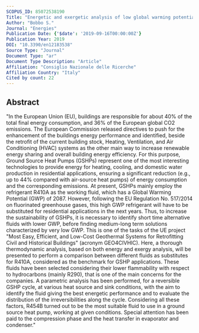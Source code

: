 ```yaml
---
SCOPUS_ID: 85072538190
Title: "Energetic and exergetic analysis of low global warming potential refrigerants as substitutes for R410A in ground source heat pumps"
Author: "Bobbo S."
Journal: "Energies"
Publication Date: {'$date': '2019-09-16T00:00:00Z'}
Publication Year: 2019
DOI: "10.3390/en12183538"
Source Type: "Journal"
Document Type: "ar"
Document Type Description: "Article"
Affiliation: "Consiglio Nazionale delle Ricerche"
Affiliation Country: "Italy"
Cited by count: 22
---
```


## Abstract
"In the European Union (EU), buildings are responsible for about 40% of the total final energy consumption, and 36% of the European global CO2 emissions. The European Commission released directives to push for the enhancement of the buildings energy performance and identified, beside the retrofit of the current building stock, Heating, Ventilation, and Air Conditioning (HVAC) systems as the other main way to increase renewable energy sharing and overall building energy efficiency. For this purpose, Ground Source Heat Pumps (GSHPs) represent one of the most interesting technologies to provide energy for heating, cooling, and domestic water production in residential applications, ensuring a significant reduction (e.g., up to 44% compared with air-source heat pumps) of energy consumption and the corresponding emissions. At present, GSHPs mainly employ the refrigerant R410A as the working fluid, which has a Global Warming Potential (GWP) of 2087. However, following the EU Regulation No. 517/2014 on fluorinated greenhouse gases, this high GWP refrigerant will have to be substituted for residential applications in the next years. Thus, to increase the sustainability of GSHPs, it is necessary to identify short time alternative fluids with lower GWP, before finding medium-long term solutions characterized by very low GWP. This is one of the tasks of the UE project \"Most Easy, Efficient, and Low-Cost Geothermal Systems for Retrofitting Civil and Historical Buildings\" (acronym GEO4CIVHIC). Here, a thorough thermodynamic analysis, based on both energy and exergy analysis, will be presented to perform a comparison between different fluids as substitutes for R410A, considered as the benchmark for GSHP applications. These fluids have been selected considering their lower flammability with respect to hydrocarbons (mainly R290), that is one of the main concerns for the companies. A parametric analysis has been performed, for a reversible GSHP cycle, at various heat source and sink conditions, with the aim to identify the fluid giving the best energetic performance and to evaluate the distribution of the irreversibilities along the cycle. Considering all these factors, R454B turned out to be the most suitable fluid to use in a ground source heat pump, working at given conditions. Special attention has been paid to the compression phase and the heat transfer in evaporator and condenser."
